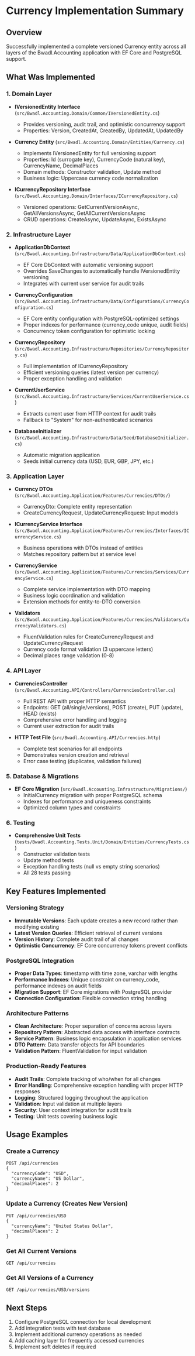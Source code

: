 # Currency Implementation Summary

## Overview
Successfully implemented a complete versioned Currency entity across all layers of the Bwadl.Accounting application with EF Core and PostgreSQL support.

## What Was Implemented

### 1. Domain Layer
- **IVersionedEntity Interface** (`src/Bwadl.Accounting.Domain/Common/IVersionedEntity.cs`)
  - Provides versioning, audit trail, and optimistic concurrency support
  - Properties: Version, CreatedAt, CreatedBy, UpdatedAt, UpdatedBy

- **Currency Entity** (`src/Bwadl.Accounting.Domain/Entities/Currency.cs`)
  - Implements IVersionedEntity for full versioning support
  - Properties: Id (surrogate key), CurrencyCode (natural key), CurrencyName, DecimalPlaces
  - Domain methods: Constructor validation, Update method
  - Business logic: Uppercase currency code normalization

- **ICurrencyRepository Interface** (`src/Bwadl.Accounting.Domain/Interfaces/ICurrencyRepository.cs`)
  - Versioned operations: GetCurrentVersionAsync, GetAllVersionsAsync, GetAllCurrentVersionsAsync
  - CRUD operations: CreateAsync, UpdateAsync, ExistsAsync

### 2. Infrastructure Layer
- **ApplicationDbContext** (`src/Bwadl.Accounting.Infrastructure/Data/ApplicationDbContext.cs`)
  - EF Core DbContext with automatic versioning support
  - Overrides SaveChanges to automatically handle IVersionedEntity versioning
  - Integrates with current user service for audit trails

- **CurrencyConfiguration** (`src/Bwadl.Accounting.Infrastructure/Data/Configurations/CurrencyConfiguration.cs`)
  - EF Core entity configuration with PostgreSQL-optimized settings
  - Proper indexes for performance (currency_code unique, audit fields)
  - Concurrency token configuration for optimistic locking

- **CurrencyRepository** (`src/Bwadl.Accounting.Infrastructure/Repositories/CurrencyRepository.cs`)
  - Full implementation of ICurrencyRepository
  - Efficient versioning queries (latest version per currency)
  - Proper exception handling and validation

- **CurrentUserService** (`src/Bwadl.Accounting.Infrastructure/Services/CurrentUserService.cs`)
  - Extracts current user from HTTP context for audit trails
  - Fallback to "System" for non-authenticated scenarios

- **DatabaseInitializer** (`src/Bwadl.Accounting.Infrastructure/Data/Seed/DatabaseInitializer.cs`)
  - Automatic migration application
  - Seeds initial currency data (USD, EUR, GBP, JPY, etc.)

### 3. Application Layer
- **Currency DTOs** (`src/Bwadl.Accounting.Application/Features/Currencies/DTOs/`)
  - CurrencyDto: Complete entity representation
  - CreateCurrencyRequest, UpdateCurrencyRequest: Input models

- **ICurrencyService Interface** (`src/Bwadl.Accounting.Application/Features/Currencies/Interfaces/ICurrencyService.cs`)
  - Business operations with DTOs instead of entities
  - Matches repository pattern but at service level

- **CurrencyService** (`src/Bwadl.Accounting.Application/Features/Currencies/Services/CurrencyService.cs`)
  - Complete service implementation with DTO mapping
  - Business logic coordination and validation
  - Extension methods for entity-to-DTO conversion

- **Validators** (`src/Bwadl.Accounting.Application/Features/Currencies/Validators/CurrencyValidators.cs`)
  - FluentValidation rules for CreateCurrencyRequest and UpdateCurrencyRequest
  - Currency code format validation (3 uppercase letters)
  - Decimal places range validation (0-8)

### 4. API Layer
- **CurrenciesController** (`src/Bwadl.Accounting.API/Controllers/CurrenciesController.cs`)
  - Full REST API with proper HTTP semantics
  - Endpoints: GET (all/single/versions), POST (create), PUT (update), HEAD (exists)
  - Comprehensive error handling and logging
  - Current user extraction for audit trails

- **HTTP Test File** (`src/Bwadl.Accounting.API/Currencies.http`)
  - Complete test scenarios for all endpoints
  - Demonstrates version creation and retrieval
  - Error case testing (duplicates, validation failures)

### 5. Database & Migrations
- **EF Core Migration** (`src/Bwadl.Accounting.Infrastructure/Migrations/`)
  - InitialCurrency migration with proper PostgreSQL schema
  - Indexes for performance and uniqueness constraints
  - Optimized column types and constraints

### 6. Testing
- **Comprehensive Unit Tests** (`tests/Bwadl.Accounting.Tests.Unit/Domain/Entities/CurrencyTests.cs`)
  - Constructor validation tests
  - Update method tests
  - Exception handling tests (null vs empty string scenarios)
  - All 28 tests passing

## Key Features Implemented

### Versioning Strategy
- **Immutable Versions**: Each update creates a new record rather than modifying existing
- **Latest Version Queries**: Efficient retrieval of current versions
- **Version History**: Complete audit trail of all changes
- **Optimistic Concurrency**: EF Core concurrency tokens prevent conflicts

### PostgreSQL Integration
- **Proper Data Types**: timestamp with time zone, varchar with lengths
- **Performance Indexes**: Unique constraint on currency_code, performance indexes on audit fields
- **Migration Support**: EF Core migrations with PostgreSQL provider
- **Connection Configuration**: Flexible connection string handling

### Architecture Patterns
- **Clean Architecture**: Proper separation of concerns across layers
- **Repository Pattern**: Abstracted data access with interface contracts
- **Service Pattern**: Business logic encapsulation in application services
- **DTO Pattern**: Data transfer objects for API boundaries
- **Validation Pattern**: FluentValidation for input validation

### Production-Ready Features
- **Audit Trails**: Complete tracking of who/when for all changes
- **Error Handling**: Comprehensive exception handling with proper HTTP responses
- **Logging**: Structured logging throughout the application
- **Validation**: Input validation at multiple layers
- **Security**: User context integration for audit trails
- **Testing**: Unit tests covering business logic

## Usage Examples

### Create a Currency
```http
POST /api/currencies
{
  "currencyCode": "USD",
  "currencyName": "US Dollar",
  "decimalPlaces": 2
}
```

### Update a Currency (Creates New Version)
```http
PUT /api/currencies/USD
{
  "currencyName": "United States Dollar",
  "decimalPlaces": 2
}
```

### Get All Current Versions
```http
GET /api/currencies
```

### Get All Versions of a Currency
```http
GET /api/currencies/USD/versions
```

## Next Steps
1. Configure PostgreSQL connection for local development
2. Add integration tests with test database
3. Implement additional currency operations as needed
4. Add caching layer for frequently accessed currencies
5. Implement soft deletes if required

